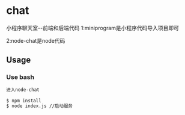 # chat
小程序聊天室--前端和后端代码
1:miniprogram是小程序代码导入项目即可

2:node-chat是node代码
## Usage

### Use bash

```bash
进入node-chat

$ npm install
$ node index.js //启动服务
```
